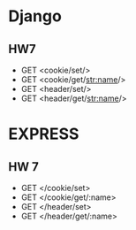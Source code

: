 # Django 
## HW7 
- GET <cookie/set/>
- GET <cookie/get/<str:name>/>
- GET <header/set/>
- GET <header/get/<str:name>/>


# EXPRESS 
## HW 7 
- GET </cookie/set>
- GET </cookie/get/:name>
- GET </header/set>
- GET </header/get/:name>
